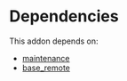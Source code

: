 # Dependencies

This addon depends on:

- [maintenance](https://github.com/bringout/oca-ocb-vertical-industry/tree/abeecaa9fcd66649b7ca414562950bb5d32e7016/odoo-bringout-oca-ocb-maintenance)
- [base_remote](https://github.com/bringout/oca-technical)
